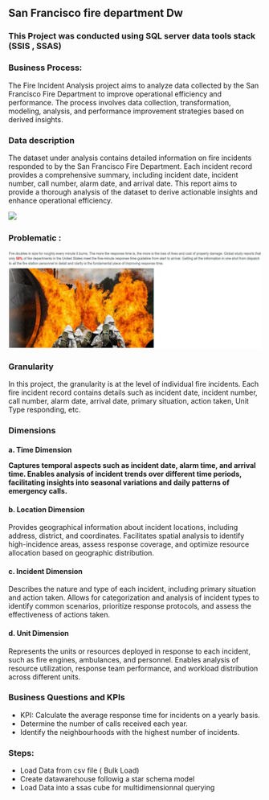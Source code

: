 <h2>San Francisco fire department Dw</h2>
<h3>This Project was conducted using SQL server data tools stack (SSIS , SSAS)</h3>

<h3>Business Process:</h3>
<p>The Fire Incident Analysis project aims to analyze data collected by the San Francisco Fire Department to improve operational efficiency and performance. The process involves data collection, transformation, modeling, analysis, and performance improvement strategies based on derived insights.</p>


<h3>Data description</h3>
<p>The dataset under analysis contains detailed information on fire incidents responded to by the San Francisco Fire Department. Each incident record provides a comprehensive summary, including incident date, incident number, call number, alarm date, and arrival date. This report aims to provide a thorough analysis of the dataset to derive actionable insights and enhance operational efficiency.</p>
<img src='https://github.com/KkazeKa/SanFrancisco-Fire-Department-DW/assets/87916759/61d0b9e2-9a17-48b9-b00e-b1728794f394'>





<h3>Problematic :</h3>
<img src='https://github.com/KkazeKa/SanFrancisco-Fire-Department-DW/blob/main/sfdw.jpeg?raw=true' >

<h3>Granularity</h3>
<p>In this project, the granularity is at the level of individual fire incidents.
Each fire incident record contains details such as incident date, incident number, call number, alarm date, arrival date, primary situation, action taken, Unit Type responding, etc.</p>

<h3>Dimensions</h3>
<div>
        <h4>a. Time Dimension</h>
        <p>
            Captures temporal aspects such as incident date, alarm time, and arrival time.
            Enables analysis of incident trends over different time periods, facilitating insights into seasonal variations and daily patterns of emergency calls.
        </p>
</div>
    <div>
        <h4 class="location">b. Location Dimension</h4> <!-- Changed to h4 with location class -->
        <p>
            Provides geographical information about incident locations, including address, district, and coordinates.
            Facilitates spatial analysis to identify high-incidence areas, assess response coverage, and optimize resource allocation based on geographic distribution.
        </p>
    </div>
    <div>
        <h4>c. Incident Dimension</h4>
        <p>
            Describes the nature and type of each incident, including primary situation and action taken.
            Allows for categorization and analysis of incident types to identify common scenarios, prioritize response protocols, and assess the effectiveness of actions taken.
        </p>
    </div>
    <div>
        <h4>d. Unit Dimension</h4>
        <p>
            Represents the units or resources deployed in response to each incident, such as fire engines, ambulances, and personnel.
            Enables analysis of resource utilization, response team performance, and workload distribution across different units.
        </p>
    </div>


<h3>Business Questions and KPIs</h3>
    
 <ul>
        <li>KPI: Calculate the average response time for incidents on a yearly basis.</li>
        <li>Determine the number of calls received each year.</li>
        <li>Identify the neighbourhoods with the highest number of incidents.</li>
    </ul>

<h3>Steps:</h3>

<ul>
    <li>Load Data from csv file ( Bulk Load)</li>
    <li>Create datawarehouse followig a star schema model</li>
    <li>Load Data into a ssas cube for multidimensionnal querying</li>
    
</ul>
  
  
